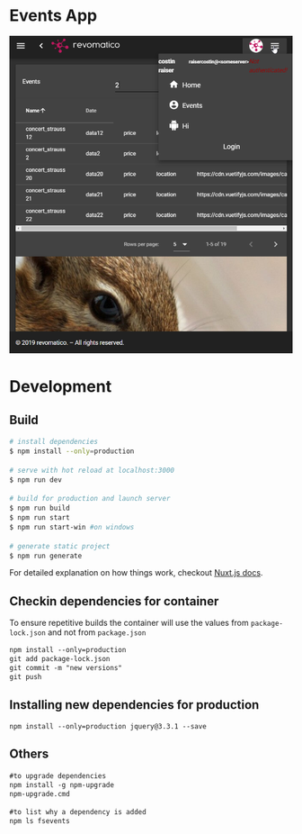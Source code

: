 # Events App

![EventsUiApp](events-ui-app.png)

# Development

## Build

``` bash
# install dependencies
$ npm install --only=production

# serve with hot reload at localhost:3000
$ npm run dev

# build for production and launch server
$ npm run build
$ npm run start
$ npm run start-win #on windows

# generate static project
$ npm run generate
```

For detailed explanation on how things work, checkout [Nuxt.js docs](https://nuxtjs.org).

## Checkin dependencies for container
To ensure repetitive builds the container will use the values from `package-lock.json` and not from `package.json`
```
npm install --only=production
git add package-lock.json
git commit -m "new versions"
git push
``` 

## Installing new dependencies for production
```
npm install --only=production jquery@3.3.1 --save
```

## Others
```
#to upgrade dependencies
npm install -g npm-upgrade
npm-upgrade.cmd

#to list why a dependency is added
npm ls fsevents
```
